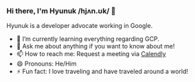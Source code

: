### Hi there, I'm Hyunuk /hjʌn.ʊk/ 👋

Hyunuk is a developer advocate working in Google.

- 🌱 I’m currently learning everything regarding GCP.
- 💬 Ask me about anything if you want to know about me!
- 📫 How to reach me: Request a meeting via [Calendly](https://calendly.com/dev-hyunuk)
- 😄 Pronouns: He/Him
- ⚡ Fun fact: I love traveling and have traveled around a world!
